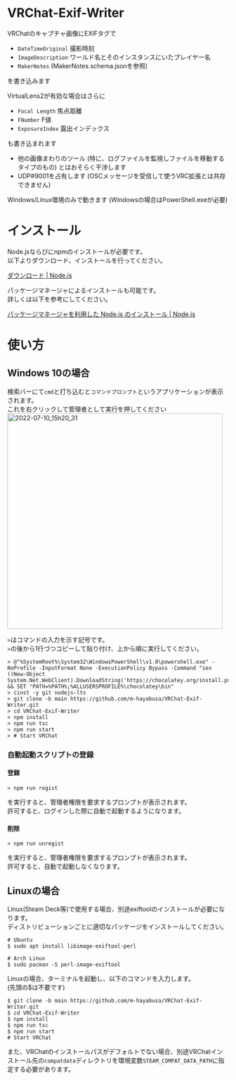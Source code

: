 # VRChat-Exif-Writer

VRChatのキャプチャ画像にEXIFタグで

* `DateTimeOriginal` 撮影時刻
* `ImageDescription` ワールド名とそのインスタンスにいたプレイヤー名
* `MakerNotes` (MakerNotes.schema.jsonを参照)

を書き込みます

VirtualLens2が有効な場合はさらに

* `Focal Length` 焦点距離
* `FNumber` F値
* `ExposureIndex` 露出インデックス

も書き込まれます

* 他の画像まわりのツール (特に、ログファイルを監視しファイルを移動するタイプのもの) とはおそらく干渉します
* UDP#9001を占有します (OSCメッセージを受信して使うVRC拡張とは共存できません)

Windows/Linux環境のみで動きます (Windowsの場合はPowerShell.exeが必要)

# インストール

Node.jsならびにnpmのインストールが必要です。  
以下よりダウンロード、インストールを行ってください。

[ダウンロード | Node.js](https://nodejs.org/ja/download/)

パッケージマネージャによるインストールも可能です。  
詳しくは以下を参考にしてください。

[パッケージマネージャを利用した Node.js のインストール | Node.js](https://nodejs.org/ja/download/package-manager/)

# 使い方
## Windows 10の場合
検索バーにて`cmd`と打ち込むと`コマンドプロンプト`というアプリケーションが表示されます。  
これを右クリックして管理者として実行を押してください  
<img width="490" alt="2022-07-10_15h20_31" src="https://user-images.githubusercontent.com/58413358/178133832-f2e23fd8-d1ef-47b5-a283-43c9463b9d7c.png">

`>`はコマンドの入力を示す記号です。  
`>`の後から1行づつコピーして貼り付け、上から順に実行してください。  
```
> @"%SystemRoot%\System32\WindowsPowerShell\v1.0\powershell.exe" -NoProfile -InputFormat None -ExecutionPolicy Bypass -Command "iex ((New-Object System.Net.WebClient).DownloadString('https://chocolatey.org/install.ps1'))" && SET "PATH=%PATH%;%ALLUSERSPROFILE%\chocolatey\bin"
> cinst -y git nodejs-lts
> git clone -b main https://github.com/m-hayabusa/VRChat-Exif-Writer.git
> cd VRChat-Exif-Writer
> npm install
> npm run tsc
> npm run start
> # Start VRChat
```

### 自動起動スクリプトの登録
#### 登録
```
> npm run regist
```
を実行すると、管理者権限を要求するプロンプトが表示されます。  
許可すると、ログインした際に自動で起動するようになります。
#### 削除
```
> npm run unregist
```
を実行すると、管理者権限を要求するプロンプトが表示されます。  
許可すると、自動で起動しなくなります。

## Linuxの場合

Linux(Steam Deck等)で使用する場合、別途exiftoolのインストールが必要になります。  
ディストリビューションごとに適切なパッケージをインストールしてください。

```shell
# Ubuntu
$ sudo apt install libimage-exiftool-perl

# Arch Linux
$ sudo pacman -S perl-image-exiftool
```

Linuxの場合、ターミナルを起動し、以下のコマンドを入力します。  
(先頭の$は不要です)

```shell
$ git clone -b main https://github.com/m-hayabusa/VRChat-Exif-Writer.git
$ cd VRChat-Exif-Writer
$ npm install
$ npm run tsc
$ npm run start
# Start VRChat
```

また、VRChatのインストールパスがデフォルトでない場合、別途VRChatインストール先の`compatdata`ディレクトリを環境変数`STEAM_COMPAT_DATA_PATH`に指定する必要があります。
